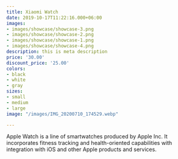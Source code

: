 ```yaml
---
title: Xiaomi Watch
date: 2019-10-17T11:22:16.000+06:00
images:
- images/showcase/showcase-3.png
- images/showcase/showcase-2.png
- images/showcase/showcase-1.png
- images/showcase/showcase-4.png
description: this is meta description
price: '30.00'
discount_price: '25.00'
colors:
- black
- white
- gray
sizes:
- small
- medium
- large
image: "/images/IMG_20200710_174529.webp"

---
```

Apple Watch is a line of smartwatches produced by Apple Inc. It incorporates fitness tracking and health-oriented capabilities with integration with iOS and other Apple products and services.